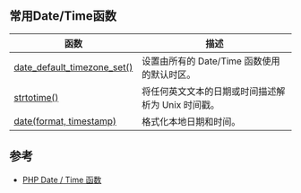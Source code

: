 ## 常用Date/Time函数

| 函数                                                         | 描述                                               |
| ------------------------------------------------------------ | -------------------------------------------------- |
| [date_default_timezone_set()](https://www.w3school.com.cn/php/func_date_default_timezone_set.asp) | 设置由所有的 Date/Time 函数使用的默认时区。        |
| [strtotime()](https://www.w3school.com.cn/php/func_date_strtotime.asp) | 将任何英文文本的日期或时间描述解析为 Unix 时间戳。 |
| [date(format, timestamp)](https://www.w3school.com.cn/php/func_date_date.asp) | 格式化本地日期和时间。                             |

## 参考

- [PHP Date / Time 函数](http://www.w3school.com.cn/php/php_ref_date.asp)

